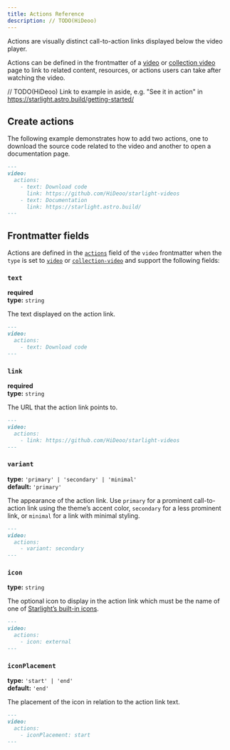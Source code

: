```yaml
---
title: Actions Reference
description: // TODO(HiDeoo)
---
```


Actions are visually distinct call-to-action links displayed below the video player.

Actions can be defined in the frontmatter of a [video](/content/video/) or [collection video](/content/collection-video/) page to link to related content, resources, or actions users can take after watching the video.

// TODO(HiDeoo) Link to example in aside, e.g. "See it in action" in https://starlight.astro.build/getting-started/

## Create actions

The following example demonstrates how to add two actions, one to download the source code related to the video and another to open a documentation page.

```md
---
video:
  actions:
    - text: Download code
      link: https://github.com/HiDeoo/starlight-videos
    - text: Documentation
      link: https://starlight.astro.build/
---
```

## Frontmatter fields

Actions are defined in the [`actions`](#actions) field of the `video` frontmatter when the `type` is set to [`video`](/content/video/) or [`collection-video`](/content/collection-video/) and support the following fields:

### `text`

**required**  
**type:** `string`

The text displayed on the action link.

```md
---
video:
  actions:
    - text: Download code
---
```

### `link`

**required**  
**type:** `string`

The URL that the action link points to.

```md
---
video:
  actions:
    - link: https://github.com/HiDeoo/starlight-videos
---
```

### `variant`

**type:** `'primary' | 'secondary' | 'minimal'`  
**default:** `'primary'`

The appearance of the action link.
Use `primary` for a prominent call-to-action link using the theme’s accent color, `secondary` for a less prominent link, or `minimal` for a link with minimal styling.

```md
---
video:
  actions:
    - variant: secondary
---
```

### `icon`

**type:** `string`

The optional icon to display in the action link which must be the name of one of [Starlight’s built-in icons](https://starlight.astro.build/reference/icons/#all-icons).

```md
---
video:
  actions:
    - icon: external
---
```

### `iconPlacement`

**type:** `'start' | 'end'`  
**default:** `'end'`

The placement of the icon in relation to the action link text.

```md
---
video:
  actions:
    - iconPlacement: start
---
```
